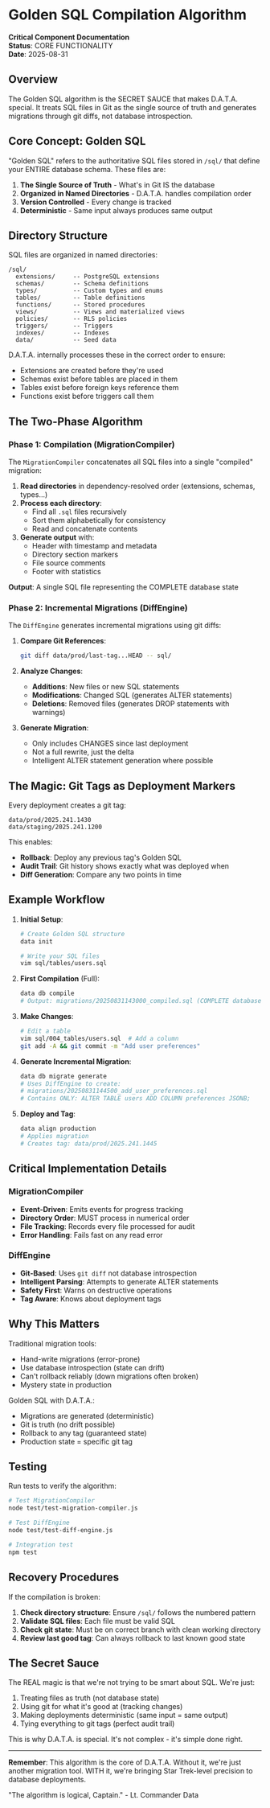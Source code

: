 # Golden SQL Compilation Algorithm

**Critical Component Documentation**  
**Status**: CORE FUNCTIONALITY  
**Date**: 2025-08-31

## Overview

The Golden SQL algorithm is the SECRET SAUCE that makes D.A.T.A. special. It treats SQL files in Git as the single source of truth and generates migrations through git diffs, not database introspection.

## Core Concept: Golden SQL

"Golden SQL" refers to the authoritative SQL files stored in `/sql/` that define your ENTIRE database schema. These files are:

1. **The Single Source of Truth** - What's in Git IS the database
2. **Organized in Named Directories** - D.A.T.A. handles compilation order
3. **Version Controlled** - Every change is tracked
4. **Deterministic** - Same input always produces same output

## Directory Structure

SQL files are organized in named directories:

```
/sql/
  extensions/     -- PostgreSQL extensions
  schemas/        -- Schema definitions
  types/          -- Custom types and enums  
  tables/         -- Table definitions
  functions/      -- Stored procedures
  views/          -- Views and materialized views
  policies/       -- RLS policies
  triggers/       -- Triggers
  indexes/        -- Indexes
  data/           -- Seed data
```

D.A.T.A. internally processes these in the correct order to ensure:
- Extensions are created before they're used
- Schemas exist before tables are placed in them
- Tables exist before foreign keys reference them
- Functions exist before triggers call them

## The Two-Phase Algorithm

### Phase 1: Compilation (MigrationCompiler)

The `MigrationCompiler` concatenates all SQL files into a single "compiled" migration:

1. **Read directories** in dependency-resolved order (extensions, schemas, types...)
2. **Process each directory**:
   - Find all `.sql` files recursively
   - Sort them alphabetically for consistency
   - Read and concatenate contents
3. **Generate output** with:
   - Header with timestamp and metadata
   - Directory section markers
   - File source comments
   - Footer with statistics

**Output**: A single SQL file representing the COMPLETE database state

### Phase 2: Incremental Migrations (DiffEngine)

The `DiffEngine` generates incremental migrations using git diffs:

1. **Compare Git References**:
   ```bash
   git diff data/prod/last-tag...HEAD -- sql/
   ```

2. **Analyze Changes**:
   - **Additions**: New files or new SQL statements
   - **Modifications**: Changed SQL (generates ALTER statements)
   - **Deletions**: Removed files (generates DROP statements with warnings)

3. **Generate Migration**:
   - Only includes CHANGES since last deployment
   - Not a full rewrite, just the delta
   - Intelligent ALTER statement generation where possible

## The Magic: Git Tags as Deployment Markers

Every deployment creates a git tag:

```
data/prod/2025.241.1430
data/staging/2025.241.1200
```

This enables:
- **Rollback**: Deploy any previous tag's Golden SQL
- **Audit Trail**: Git history shows exactly what was deployed when
- **Diff Generation**: Compare any two points in time

## Example Workflow

1. **Initial Setup**:
   ```bash
   # Create Golden SQL structure
   data init
   
   # Write your SQL files
   vim sql/tables/users.sql
   ```

2. **First Compilation** (Full):
   ```bash
   data db compile
   # Output: migrations/20250831143000_compiled.sql (COMPLETE database)
   ```

3. **Make Changes**:
   ```bash
   # Edit a table
   vim sql/004_tables/users.sql  # Add a column
   git add -A && git commit -m "Add user preferences"
   ```

4. **Generate Incremental Migration**:
   ```bash
   data db migrate generate
   # Uses DiffEngine to create:
   # migrations/20250831144500_add_user_preferences.sql
   # Contains ONLY: ALTER TABLE users ADD COLUMN preferences JSONB;
   ```

5. **Deploy and Tag**:
   ```bash
   data align production
   # Applies migration
   # Creates tag: data/prod/2025.241.1445
   ```

## Critical Implementation Details

### MigrationCompiler

- **Event-Driven**: Emits events for progress tracking
- **Directory Order**: MUST process in numerical order
- **File Tracking**: Records every file processed for audit
- **Error Handling**: Fails fast on any read error

### DiffEngine  

- **Git-Based**: Uses `git diff` not database introspection
- **Intelligent Parsing**: Attempts to generate ALTER statements
- **Safety First**: Warns on destructive operations
- **Tag Aware**: Knows about deployment tags

## Why This Matters

Traditional migration tools:
- Hand-write migrations (error-prone)
- Use database introspection (state can drift)
- Can't rollback reliably (down migrations often broken)
- Mystery state in production

Golden SQL with D.A.T.A.:
- Migrations are generated (deterministic)
- Git is truth (no drift possible)
- Rollback to any tag (guaranteed state)
- Production state = specific git tag

## Testing

Run tests to verify the algorithm:

```bash
# Test MigrationCompiler
node test/test-migration-compiler.js

# Test DiffEngine  
node test/test-diff-engine.js

# Integration test
npm test
```

## Recovery Procedures

If the compilation is broken:

1. **Check directory structure**: Ensure `/sql/` follows the numbered pattern
2. **Validate SQL files**: Each file must be valid SQL
3. **Check git state**: Must be on correct branch with clean working directory
4. **Review last good tag**: Can always rollback to last known good state

## The Secret Sauce

The REAL magic is that we're not trying to be smart about SQL. We're just:

1. Treating files as truth (not database state)
2. Using git for what it's good at (tracking changes)
3. Making deployments deterministic (same input = same output)
4. Tying everything to git tags (perfect audit trail)

This is why D.A.T.A. is special. It's not complex - it's simple done right.

---

**Remember**: This algorithm is the core of D.A.T.A. Without it, we're just another migration tool. WITH it, we're bringing Star Trek-level precision to database deployments.

"The algorithm is logical, Captain." - Lt. Commander Data